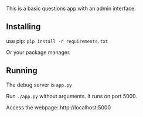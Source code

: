 
This is a basic questions app with an admin interface.



## Installing

use pip: `pip install -r requirements.txt`

Or your package manager.

## Running

The debug server is `app.py`

Run `./app.py` without arguments. It runs on port 5000.


Access the webpage: http://localhost:5000

